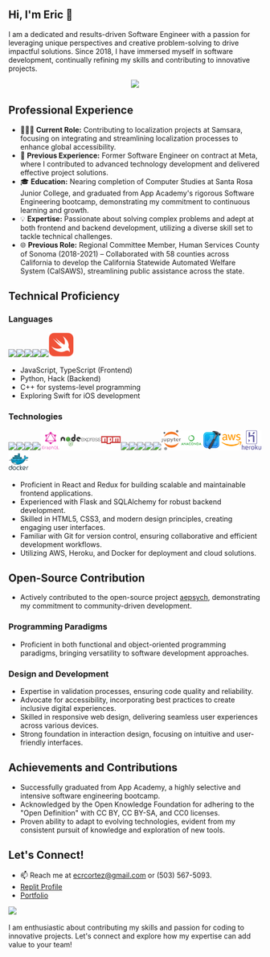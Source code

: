 ## Hi, I'm Eric 👋 

I am a dedicated and results-driven Software Engineer with a passion for leveraging unique perspectives and creative problem-solving to drive impactful solutions. Since 2018, I have immersed myself in software development, continually refining my skills and contributing to innovative projects.

 <p align="center"> 
 <img src="http://github-readme-streak-stats.herokuapp.com?user=Eric-Cortez&theme=highcontrast&hide_border=true">
<!--  <img src="https://github-readme-stats.vercel.app/api?username=Eric-Cortez&show_icons=true&count_private=true&theme=highcontrast"> -->
 </p>


## Professional Experience

- 👨🏻‍💻 **Current Role:** Contributing to localization projects at Samsara, focusing on integrating and streamlining localization processes to enhance global accessibility.
- 🚀 **Previous Experience:** Former Software Engineer on contract at Meta, where I contributed to advanced technology development and delivered effective project solutions.
- 🎓 **Education:** Nearing completion of Computer Studies at Santa Rosa Junior College, and graduated from App Academy's rigorous Software Engineering bootcamp, demonstrating my commitment to continuous learning and growth.
- 💡 **Expertise:** Passionate about solving complex problems and adept at both frontend and backend development, utilizing a diverse skill set to tackle technical challenges.
- 🌐 **Previous Role:** Regional Committee Member, Human Services County of Sonoma (2018-2021) – Collaborated with 58 counties across California to develop the California Statewide Automated Welfare System (CalSAWS), streamlining public assistance across the state.

## Technical Proficiency

### Languages
<img src="https://cdn.jsdelivr.net/gh/devicons/devicon/icons/cplusplus/cplusplus-original.svg" height=50/><img src="https://cdn.jsdelivr.net/gh/devicons/devicon/icons/javascript/javascript-original.svg" height=50/><img src="https://cdn.jsdelivr.net/gh/devicons/devicon/icons/typescript/typescript-original.svg" height=50/><img src="https://cdn.jsdelivr.net/gh/devicons/devicon/icons/python/python-original.svg" height=50/><img src="https://hacklang.org/img/hack.svg" height=50/><img src="https://github.com/devicons/devicon/blob/master/icons/swift/swift-original.svg" height=50/>
- JavaScript, TypeScript (Frontend)
- Python, Hack (Backend)
- C++ for systems-level programming
- Exploring Swift for iOS development

### Technologies
<img src="https://cdn.jsdelivr.net/gh/devicons/devicon/icons/react/react-original.svg" height=40/><img src="https://cdn.jsdelivr.net/gh/devicons/devicon/icons/redux/redux-original.svg" height=40/><img src="https://cdn.jsdelivr.net/gh/devicons/devicon/icons/css3/css3-original.svg" height=40/><img src="https://cdn.jsdelivr.net/gh/devicons/devicon/icons/html5/html5-original.svg" height=40/><img src="https://github.com/devicons/devicon/blob/master/icons/graphql/graphql-plain-wordmark.svg" height=40/><img src="https://github.com/devicons/devicon/blob/master/icons/nodejs/nodejs-original-wordmark.svg" height=40/><img src="https://github.com/devicons/devicon/blob/master/icons/express/express-original-wordmark.svg" height=40/><img src="https://github.com/devicons/devicon/blob/master/icons/npm/npm-original-wordmark.svg" height=40/><img src="https://cdn.jsdelivr.net/gh/devicons/devicon/icons/postgresql/postgresql-original.svg" height=40/><img src="https://cdn.jsdelivr.net/gh/devicons/devicon/icons/sqlalchemy/sqlalchemy-original.svg" height=40/><img src="https://cdn.jsdelivr.net/gh/devicons/devicon/icons/git/git-original.svg" height=40/><img src="https://cdn.jsdelivr.net/gh/devicons/devicon/icons/vscode/vscode-original.svg" height=40/><img src="https://cdn.jsdelivr.net/gh/devicons/devicon/icons/flask/flask-original.svg" height=40/><img src="https://github.com/devicons/devicon/blob/master/icons/jupyter/jupyter-original-wordmark.svg" height=40/><img src="https://github.com/devicons/devicon/blob/master/icons/anaconda/anaconda-original-wordmark.svg" height=40/><img src="https://github.com/devicons/devicon/blob/master/icons/xcode/xcode-original.svg" height=40/><img src="https://github.com/devicons/devicon/blob/master/icons/amazonwebservices/amazonwebservices-plain-wordmark.svg" height=40/><img src="https://github.com/devicons/devicon/blob/master/icons/heroku/heroku-original-wordmark.svg" height=40/><img src="https://github.com/devicons/devicon/blob/master/icons/docker/docker-original-wordmark.svg" height=40/>
- Proficient in React and Redux for building scalable and maintainable frontend applications.
- Experienced with Flask and SQLAlchemy for robust backend development.
- Skilled in HTML5, CSS3, and modern design principles, creating engaging user interfaces.
- Familiar with Git for version control, ensuring collaborative and efficient development workflows.
- Utilizing AWS, Heroku, and Docker for deployment and cloud solutions.

## Open-Source Contribution

- Actively contributed to the open-source project [aepsych](https://github.com/facebookresearch/aepsych), demonstrating my commitment to community-driven development.

### Programming Paradigms

- Proficient in both functional and object-oriented programming paradigms, bringing versatility to software development approaches.

### Design and Development

- Expertise in validation processes, ensuring code quality and reliability.
- Advocate for accessibility, incorporating best practices to create inclusive digital experiences.
- Skilled in responsive web design, delivering seamless user experiences across various devices.
- Strong foundation in interaction design, focusing on intuitive and user-friendly interfaces.

## Achievements and Contributions

- Successfully graduated from App Academy, a highly selective and intensive software engineering bootcamp.
- Acknowledged by the Open Knowledge Foundation for adhering to the "Open Definition" with CC BY, CC BY-SA, and CC0 licenses.
- Proven ability to adapt to evolving technologies, evident from my consistent pursuit of knowledge and exploration of new tools.

## Let's Connect!

- 📫 Reach me at [ecrcortez@gmail.com](mailto:ecrcortez@gmail.com) or (503) 567-5093.
- [Replit Profile](https://replit.com/@EricCortez5)
- [Portfolio](https://eric-cortez.github.io/)
<a href="https://www.linkedin.com/in/eric-cortez-0101/" target="_blank">
   <img src="https://img.shields.io/badge/LinkedIn-blue?style=for-the-badge&logo=linkedin&logoColor=white">
 </img>
 </a>
 
I am enthusiastic about contributing my skills and passion for coding to innovative projects. Let's connect and explore how my expertise can add value to your team!
